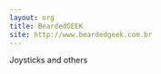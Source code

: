 ```yaml
---
layout: org
title: BeardedGEEK
site: http://www.beardedgeek.com.br
---
```

Joysticks and others